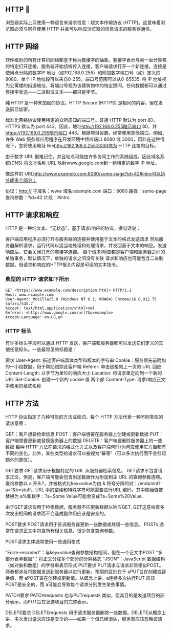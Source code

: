 ## HTTP 🔗︎

浏览器实际上只使用一种语言来请求信息：超文本传输​​协议 (HTTP)。这意味着浏览器必须与同样使用 HTTP 并且可以响应浏览器的信息请求的服务器通信。

## HTTP 网络

软件级别的所有计算机网络都基于称为套接字的抽象。套接字表示与另一台计算机的特定打开连接。服务器开始侦听传入连接，客户端请求打开一个新连接。连接是使用点分隔的数字IP 地址（如192.168.0.255）和附加数字端口号（如）定义的8080。单个 IP 地址段可以来自0-255，端口号范围可以从0-65535. 将 IP 地址视为公寓楼的街道地址，将端口号视为该建筑物中的特定房间。任何数据都可以通过套接字发送——二进制或文本——都只是字节。

纯 HTTP 是一种未加密的协议。HTTP Secure (HTTPS) 是相同的内容，但在发送前已加密。

标准化网络协议使用特定的众所周知的端口号。普通 HTTP 默认为 port 80， HTTPS 默认为 port 443。因此，地址<http://192.168.0.255暗示端口> 80，并<https://192.168.0.255暗示端口> 443。根据项目设置，经常使用其他端口。例如，许多 Web 服务器应用程序在开发环境中侦听端口 8080 或 3000，因此在这种情况下，您将使用地址 like<http://192.168.0.255:3000作为> HTTP 连接的目标。

由于数字 URL 很难记住，并且站点可能由许多协同工作的系统组成，因此域名系统(DNS) 将文本名称 URL 映射www.google.com到一组特定的数字 IP 地址。

像这样的 URL<http://www.example.com:8080/some-page?id=42#intro可以拆分成多个部分：>

协议：<http://>
子域名：www
域名:example.com
端口：8080
路径：some-page
查询参数：?id=42
片段：#intro

## HTTP 请求和响应

HTTP 是一种纯文本、“无状态”、基于请求/响应的协议。换句话说：

客户端应用程序必须打开与服务器的连接并使用基于文本的格式发送请求
然后服务器解析请求，运行代码以适当地处理和处理请求，并发回基于文本的响应。发送响应后，它会关闭打开的套接字连接。
每个请求/响应都是客户端和服务器之间的单独事务，默认情况下，单独的请求之间没有关联
请求和响应也可能包含二进制数据，但请求和响应的HTTP相关内容是可读的文本指令。

### 典型的 HTTP 请求如下所示

```
GET <https://www.example.com/description.html> HTTP/1.1
Host: www.example.com
User-Agent: Mozilla/5.0 (Windows NT 6.1; WOW64) Chrome/16.0.912.75 Safari/535.7
Accept: text/html,application/xhtml+xml
Referer: <http://www.google.com/url?&q=example>
Accept-Language: en-US,en
```

### HTTP 标头

有许多标头字段可以通过 HTTP 发送，客户端和服务器都可以发送它们定义的其他任意标头。一些最常见的标题是：

要求
User-Agent: 描述客户端具体类型和版本的字符串
Cookie：服务器先前附加的一小段数据，用于帮助跟踪此客户端
Referer: 单击链接的上一页的 URL
回应
Content-Length: 以字节为单位的响应大小
Location: 将请求重定向到一个新的 URL
Set-Cookie: 创建一个新的 cookie 值
两个都
Content-Type: 请求/响应正文中使用的格式名称

## HTTP 方法

HTTP 协议指定了几种可能的方法或动词。每个 HTTP 方法代表一种不同类型的请求意图：

GET：客户想要检索信息
POST：客户端想要在服务器上创建或更新数据
PUT：客户端想要更新或替换服务器上的数据
DELETE：客户端要删除服务器上的一些数据
每种 HTTP 方法在请求的格式化方式以及客户端何时/为何应使用它方面都有不同的变化。此外，某些类型的请求可以被视为“幂等”（可以多次执行而不会引起额外的更改）。

GET要求
GET请求用于根据特定的 URL 从服务器检索信息。 GET请求不包含请求正文。但是，客户端可能会包含附加数据作为附加到主 URL 的查询参数选项。查询参数以 a 开头?，并被格式化key=value为由 & 符号分隔的对：/endpoint?a=1&b=stuff。URL 中的空格和特殊字符可能需要进行URL 编码，其中原始值被替换为 a%和数字：?a=Some Value可能会变成?a=Some%20Value.

由于GET请求仅用于检索数据，服务器不应更新数据以响应GET. GET这意味着多次发出相同的请求而不会造成副作用应该是安全的。

POST要求
POST请求用于告诉服务器更新一些数据或处理一些信息。 POSTs 通常在请求正文中包含所有相关信息，很少包含查询参数。

POST请求主体通常使用一些通用格式

“Form-encoded”：与key=value查询参数结构相同，但在一个正文中POST
“多部分表单数据”：将正文分成多个部分的分隔格式
“JSON”：JavaScript 数据结构（如对象和数组）的字符串表示形式
PUT要求
PUT请求与请求非常相似POST。两者都涉及将数据发送到服务器以进行更新。预期的区别在于 aPUT旨在创建或替换值，而 aPOST旨在创建或更新值。从概念上讲，a连续多次执行PUT 应该POST是安全的，而 a可能会导致每个请求分别发生某些事情。

PATCH要求
PATCHrequests 也与PUTrequests 类似，但其目的是发送项目的部分表示，而PUT旨在发送项目的完整表示。

DELETE要求
DELETErequests 用于请求服务器删除一些数据。DELETE从概念上讲，多次发出请求应该是安全的——如果一个值已经消失，服务器应该忽略该请求。

